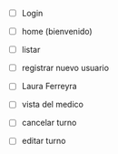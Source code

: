 * [ ] Login
* [ ] home (bienvenido)
* [ ] listar
* [ ] registrar nuevo usuario
* [ ] Laura Ferreyra
* [ ] vista del medico
* [ ] cancelar turno
* [ ] editar turno

